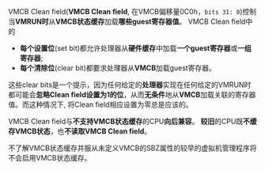 
VMCB Clean field(**VMCB Clean field**, 在VMCB偏移量0C0h，`bits 31: 0`)控制当**VMRUN时**从**VMCB状态缓存**加载**哪些guest寄存器值**。 VMCB Clean field中的
* **每个设置位**(set bit)都允许处理器从**硬件缓存**中加载**一个guest寄存器**或**一组寄存器**; 
* **每个清除位**(clear bit)都要求处理器从**VMCB**加载guest寄存器。 

这些clear bits是一个提示，因为任何给定的**处理器**实现在任何给定的VMRUN时都可能会**忽略Clean field设置为1的位**，从而**无条件**地从**VMCB**加载关联的寄存器值。而这种情况下, 将Clean field相应设置为零总是应该的。

VMCB Clean field与**不支持VMCB状态缓存**的CPU**向后兼容**。 **较旧**的CPU既**不缓存VMCB状态**，也**不读取VMCB Clean field**。

不了解VMCB状态缓存并服从未定义VMCB的SBZ属性的较早的虚拟机管理程序将不会启用VMCB状态缓存。

